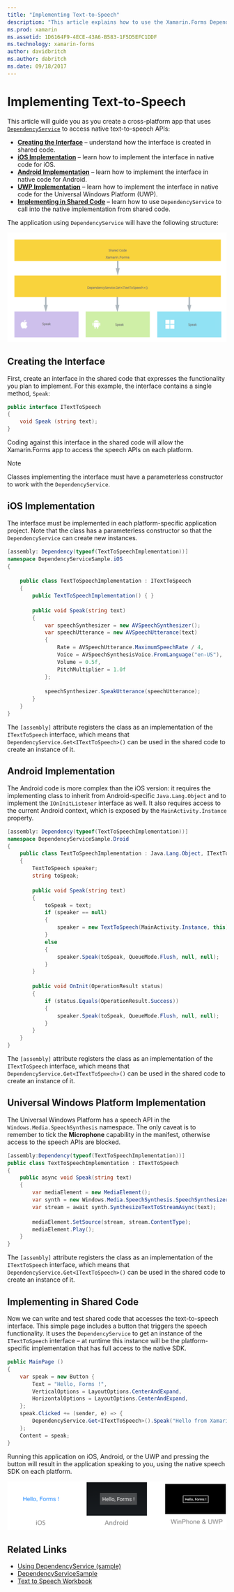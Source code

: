 ```yaml
---
title: "Implementing Text-to-Speech"
description: "This article explains how to use the Xamarin.Forms DependencyService class to call into each platform's native text-to-speech API."
ms.prod: xamarin
ms.assetid: 1D6164F9-4ECE-43A6-B583-1F5D5EFC1DDF
ms.technology: xamarin-forms
author: davidbritch
ms.author: dabritch
ms.date: 09/18/2017
---
```


# Implementing Text-to-Speech

This article will guide you as you create a cross-platform app that uses [`DependencyService`](xref:Xamarin.Forms.DependencyService) to access native text-to-speech APIs:

- **[Creating the Interface](#Creating_the_Interface)** &ndash; understand how the interface is created in shared code.
- **[iOS Implementation](#iOS_Implementation)** &ndash; learn how to implement the interface in native code for iOS.
- **[Android Implementation](#Android_Implementation)** &ndash; learn how to implement the interface in native code for Android.
- **[UWP Implementation](#WindowsImplementation)** &ndash; learn how to implement the interface in native code for the Universal Windows Platform (UWP).
- **[Implementing in Shared Code](#Implementing_in_Shared_Code)** &ndash; learn how to use `DependencyService` to call into the native implementation from shared code.

The application using `DependencyService` will have the following structure:

![](text-to-speech-images/tts-diagram.png "DependencyService Application Structure")

<a name="Creating_the_Interface" />

## Creating the Interface

First, create an interface in the shared code that expresses the functionality you plan to implement. For this example, the interface contains a single method, `Speak`:

```csharp
public interface ITextToSpeech
{
    void Speak (string text);
}
```

Coding against this interface in the shared code will allow the Xamarin.Forms app to access the speech APIs on each platform.

> [!NOTE]
> Classes implementing the interface must have a parameterless constructor to work with the `DependencyService`.

<a name="iOS_Implementation" />

## iOS Implementation

The interface must be implemented in each platform-specific application project. Note that the class has a parameterless constructor so that the `DependencyService` can create new instances.

```csharp
[assembly: Dependency(typeof(TextToSpeechImplementation))]
namespace DependencyServiceSample.iOS
{

    public class TextToSpeechImplementation : ITextToSpeech
    {
        public TextToSpeechImplementation() { }

        public void Speak(string text)
        {
            var speechSynthesizer = new AVSpeechSynthesizer();
            var speechUtterance = new AVSpeechUtterance(text)
            {
                Rate = AVSpeechUtterance.MaximumSpeechRate / 4,
                Voice = AVSpeechSynthesisVoice.FromLanguage("en-US"),
                Volume = 0.5f,
                PitchMultiplier = 1.0f
            };

            speechSynthesizer.SpeakUtterance(speechUtterance);
        }
    }
}
```

The `[assembly]` attribute registers the class as an implementation of the `ITextToSpeech` interface, which means that `DependencyService.Get<ITextToSpeech>()` can be used in the shared code to create an instance of it.

<a name="Android_Implementation" />

## Android Implementation

The Android code is more complex than the iOS version: it requires the implementing class to inherit from Android-specific `Java.Lang.Object` and to implement the `IOnInitListener` interface as well. It also requires access to the current Android context, which is exposed by the `MainActivity.Instance` property.

```csharp
[assembly: Dependency(typeof(TextToSpeechImplementation))]
namespace DependencyServiceSample.Droid
{
    public class TextToSpeechImplementation : Java.Lang.Object, ITextToSpeech, TextToSpeech.IOnInitListener
    {
        TextToSpeech speaker;
        string toSpeak;

        public void Speak(string text)
        {
            toSpeak = text;
            if (speaker == null)
            {
                speaker = new TextToSpeech(MainActivity.Instance, this);
            }
            else
            {
                speaker.Speak(toSpeak, QueueMode.Flush, null, null);
            }
        }

        public void OnInit(OperationResult status)
        {
            if (status.Equals(OperationResult.Success))
            {
                speaker.Speak(toSpeak, QueueMode.Flush, null, null);
            }
        }
    }
}
```

The `[assembly]` attribute registers the class as an implementation of the `ITextToSpeech` interface, which means that `DependencyService.Get<ITextToSpeech>()` can be used in the shared code to create an instance of it.

<a name="WindowsImplementation" />

## Universal Windows Platform Implementation

The Universal Windows Platform has a speech API in the `Windows.Media.SpeechSynthesis` namespace. The only caveat is to remember to tick the **Microphone** capability in the manifest, otherwise access to the speech APIs are blocked.

```csharp
[assembly:Dependency(typeof(TextToSpeechImplementation))]
public class TextToSpeechImplementation : ITextToSpeech
{
    public async void Speak(string text)
    {
        var mediaElement = new MediaElement();
        var synth = new Windows.Media.SpeechSynthesis.SpeechSynthesizer();
        var stream = await synth.SynthesizeTextToStreamAsync(text);

        mediaElement.SetSource(stream, stream.ContentType);
        mediaElement.Play();
    }
}
```

The `[assembly]` attribute registers the class as an implementation of the `ITextToSpeech` interface, which means that `DependencyService.Get<ITextToSpeech>()` can be used in the shared code to create an instance of it.

<a name="Implementing_in_Shared_Code" />

## Implementing in Shared Code

Now we can write and test shared code that accesses the text-to-speech interface. This simple page includes a button that triggers the speech functionality. It uses the `DependencyService` to get an instance of the `ITextToSpeech` interface &ndash; at runtime this instance will be the platform-specific implementation that has full access to the native SDK.

```csharp
public MainPage ()
{
    var speak = new Button {
        Text = "Hello, Forms !",
        VerticalOptions = LayoutOptions.CenterAndExpand,
        HorizontalOptions = LayoutOptions.CenterAndExpand,
    };
    speak.Clicked += (sender, e) => {
        DependencyService.Get<ITextToSpeech>().Speak("Hello from Xamarin Forms");
    };
    Content = speak;
}
```

Running this application on iOS, Android, or the UWP and pressing the button will result in the application speaking to you, using the native speech SDK on each platform.

 ![iOS and Android text-to-speech button](text-to-speech-images/running.png "Text to Speech Sample")


## Related Links

- [Using DependencyService (sample)](https://developer.xamarin.com/samples/xamarin-forms/UsingDependencyService/)
- [DependencyServiceSample](https://developer.xamarin.com/samples/xamarin-forms/DependencyService/DependencyServiceSample/)
- [Text to Speech Workbook](https://developer.xamarin.com/workbooks/xamarin-forms/application-fundamentals/text-to-speech/text-to-speech.workbook)
